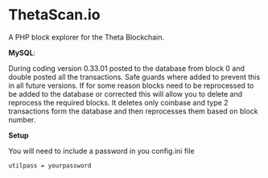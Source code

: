 # ThetaScan.io

A PHP block explorer for the Theta Blockchain.

**MySQL**: 

During coding version 0.33.01 posted to the database from block 0 and double posted all the transactions.  Safe guards where added to prevent this in all future versions.  If for some reason blocks need to be reprocessed to be added to the database or corrected this will allow you to delete and reprocess the required blocks.  It  deletes only coinbase and type 2 transactions form the database and then reprocesses them based on block number.

**Setup**

You will need to include a password in you config.ini file

```
utilpass = yourpassword
```
